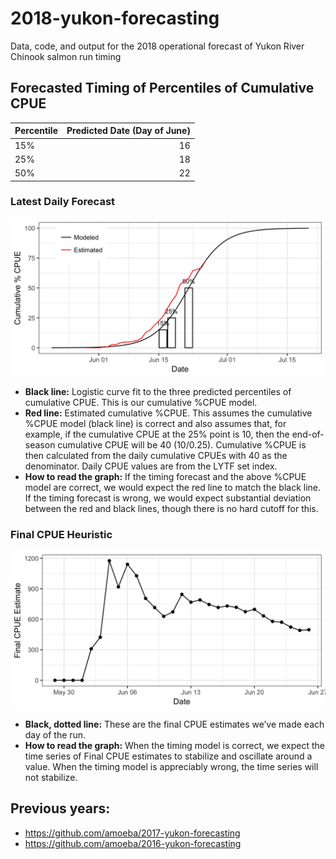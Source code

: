 2018-yukon-forecasting
======================

Data, code, and output for the 2018 operational forecast of Yukon River
Chinook salmon run timing

Forecasted Timing of Percentiles of Cumulative CPUE
---------------------------------------------------

<table>
<thead>
<tr class="header">
<th style="text-align: left;">Percentile</th>
<th style="text-align: right;">Predicted Date (Day of June)</th>
</tr>
</thead>
<tbody>
<tr class="odd">
<td style="text-align: left;">15%</td>
<td style="text-align: right;">16</td>
</tr>
<tr class="even">
<td style="text-align: left;">25%</td>
<td style="text-align: right;">18</td>
</tr>
<tr class="odd">
<td style="text-align: left;">50%</td>
<td style="text-align: right;">22</td>
</tr>
</tbody>
</table>

### Latest Daily Forecast

![](daily_forecast/daily_forecast.png)

-   **Black line:** Logistic curve fit to the three predicted
    percentiles of cumulative CPUE. This is our cumulative %CPUE model.
-   **Red line:** Estimated cumulative %CPUE. This assumes the
    cumulative %CPUE model (black line) is correct and also assumes
    that, for example, if the cumulative CPUE at the 25% point is 10,
    then the end-of-season cumulative CPUE will be 40 (10/0.25).
    Cumulative %CPUE is then calculated from the daily cumulative CPUEs
    with 40 as the denominator. Daily CPUE values are from the LYTF set
    index.
-   **How to read the graph:** If the timing forecast and the above
    %CPUE model are correct, we would expect the red line to match the
    black line. If the timing forecast is wrong, we would expect
    substantial deviation between the red and black lines, though there
    is no hard cutoff for this.

### Final CPUE Heuristic

![](daily_forecast/final_cpue.png)

-   **Black, dotted line:** These are the final CPUE estimates we’ve
    made each day of the run.
-   **How to read the graph:** When the timing model is correct, we
    expect the time series of Final CPUE estimates to stabilize and
    oscillate around a value. When the timing model is appreciably
    wrong, the time series will not stabilize.

Previous years:
---------------

-   <https://github.com/amoeba/2017-yukon-forecasting>
-   <https://github.com/amoeba/2016-yukon-forecasting>
